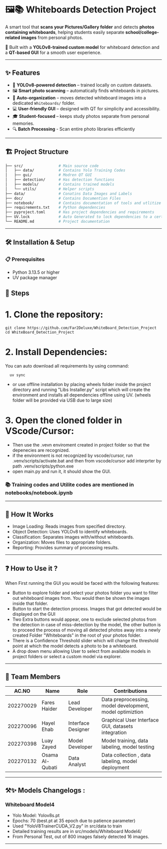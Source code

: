 # 🖼️📚 Whiteboards Detection Project

A smart tool that **scans your Pictures/Gallery folder** and detects **photos containing whiteboards**, helping students easily separate **school/college-related images** from personal photos.  

🚀 Built with a **YOLOv8-trained custom model** for whiteboard detection and a **QT-based GUI** for a smooth user experience.  

----------------------------------------------------------------------------------------------------------------------------------------------

## ✨ Features  
- 🤖 **YOLOv8-powered detection** – trained locally on custom datasets.  
- 🖼️ **Smart photo scanning** – automatically finds whiteboards in pictures.  
- 📂 **Auto-organization** – moves detected whiteboard images into a dedicated `Whiteboards/` folder.  
- 💻 **User-friendly GUI** – designed with QT for simplicity and accessibility.  
- 🎓 **Student-focused** – keeps study photos separate from personal memories.  
- 🔍 **Batch Processing** - Scan entire photo libraries efficiently

----------------------------------------------------------------------------------------------------------------------------------------------

## 🏗️ Project Structure  
```bash
├── src/                # Main source code
│   ├── data/           # Contains Yolo Training Codes
│   ├── gui/            # Modren QT GUI
│   ├── detection/      # Has detection functions 
│   ├── models/         # Contains trained models
│   └── utils/          # Helper scripts
├── data/               # Conatins Data Images and Labels
├── doc/                # Contains Documention Files
├── notebook/           # Contains documentation of tools and utlitize used during pre-training + training
├── requirements.txt    # Python dependencies
├── pyproject.toml      # Has project dependencies and requirements
├── UV.lock             # Auto Generated to lock dependencies to a certain version
└── README.md           # Project documentation
```
----------------------------------------------------------------------------------------------------------------------------------------------

## 🛠️ Installation & Setup

### 📋 Prerequisites
- Python 3.13.5 or higher
- UV package manager

## 👣 Steps

# 1. Clone the repository:

    git clone https://github.com/Far2Deluxe/WhiteBoard_Detection_Project
    cd WhiteBoard_Detection_Project


# 2. Install Dependencies:
You can auto download all requirements by using command:

      uv sync
      
- or use offline installation by placing wheels folder inside the project directory and running "Libs Installer.py" script
  which will create the environment and installs all dependencies offline using UV. (wheels folder will be provided via USB due to large size)

# 3. Open the cloned folder in VScode/Cursor:
- Then use the .vevn enviroment created in project folder so that the depenecies are recognized.
- if the environment is not recognized by vscode/cursor, run .venv/scripts/activate.bat and then from vscode/cursor add interprter by path .venv/scripts/python.exe
- open main.py and run it, it should show the GUI.


### 📚 Training codes and Utilite codes are mentioned in notebooks/notebook.ipynb


----------------------------------------------------------------------------------------------------------------------------------------------

## 🧠 How It Works
- Image Loading: Reads images from specified directory.
- Object Detection: Uses YOLOv8 to identify whiteboards.
- Classification: Separates images with/without whiteboards.
- Organization: Moves files to appropriate folders.
- Reporting: Provides summary of processing results.


----------------------------------------------------------------------------------------------------------------------------------------------

## ❓ How to Use it ?
When First running the GUI you would be faced with the following features:
- Button to explore folder and select your photos folder you want to filter out whiteboard images from. You would then be shown the images inside that folder.
- Button to start the detection process. Images that got detected would be displayed on the GUI
- Two Extra buttons would appear, one to exclude selected photos from the detection in case of miss-detection by the model, the other button is to proceed the process of moving all detected photos away into a newly created Folder "Whiteboards" in the root of your photos folder.
- There is a Confidence Threshold slider which will change the threshold point at which the model detects a photo to be a whiteboard.
- A drop down menu allowing User to select from available models in project folders or select a custom model via explorer.

----------------------------------------------------------------------------------------------------------------------------------------------

## 👥 Team Members  

| AC.NO | Name            | Role           | Contributions                        |
|-------|-----------------|----------------|--------------------------------------|
| 202270029     | Fares Haider    | Lead Developer | Data preprocessing, model development, model optimiztion |
| 202270096     | Hayel Ehab        |   Interface Designer  | Graphical User Interface GUI, datasets integration |
| 202270398     | Luay Zayed        | Model Developer | Model training, data labeling, model testing       |
| 202270132     | Osama Al-Qubati  | Data Analyst  | Data collection , data labeling, model deployment |


----------------------------------------------------------------------------------------------------------------------------------------------

## ⚒️✨ Models Changelogs :

### Whiteboard Model4
- Yolo Model: Yolov8s.pt
- Epochs: 70 (best.pt at 35 epoch due to patience parameter)
- Used "YoloV8TrainerCUDA_V2.py" in src/data to train
- Detailed training results are in src/models/Whiteboard Model4/
- From Personal Test, out of 800 images falsely detected 16 images.

----------------------------------------------------------------------------------------------------------------------------------------------

